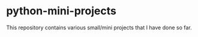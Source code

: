 # python-mini-projects
This repository contains various small/mini projects that I have done so far.
